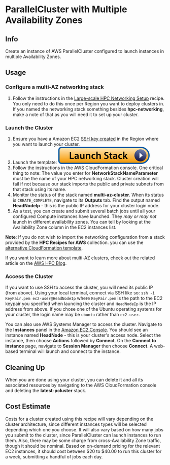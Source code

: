 # ParallelCluster with Multiple Availability Zones

## Info

Create an instance of AWS ParallelCluster configured to launch instances in multiple Availability Zones. 

## Usage

### Configure a multi-AZ networking stack

1. Follow the instructions in the [Large-scale HPC Networking Setup](../../net/hpc_large_scale/README.md) recipe. You only need to do this once per Region you want to deploy clusters in. If you named the networking stack something besides **hpc-networking**, make a note of that as you will need it to set up your cluster. 

### Launch the Cluster

1. Ensure you have a Amazon EC2 [SSH key created](https://docs.aws.amazon.com/AWSEC2/latest/UserGuide/create-key-pairs.html#having-ec2-create-your-key-pair) in the Region where you want to launch your cluster.
2. Launch the template: [![Launch stack](../../../docs/media/launch-stack.svg)](https://us-east-2.console.aws.amazon.com/cloudformation/home?region=us-east-2#/stacks/create/review?stackName=multi-az-cluster&templateURL=https://aws-hpc-recipes.s3.us-east-1.amazonaws.com/main/recipes/pcluster/multi_az/assets/launch.yaml)
3. Follow the instructions in the AWS CloudFormation console. One critical thing to note: The value you enter for **NetworkStackNameParameter** must be the name of your HPC networking stack. Cluster creation will fail if not because our stack imports the public and private subnets from that stack using its name. 
4. Monitor the status of the stack named **multi-az-cluster**. When its status is `CREATE_COMPLETE`, navigate to its **Outputs** tab. Find the output named **HeadNodeIp** - this is the public IP address for your cluster login node.
5. As a test, you can create and submit several batch jobs until all your configured Compute instances have launched. They *may or may not* launch in different availability zones. You can tell by looking at the Availability Zone column in the EC2 instances list. 

**Note**: If you do not wish to import the networking configuration from a stack provided by the **HPC Recipes for AWS** collection. you can use the [alternative CloudFormation template](https://us-east-2.console.aws.amazon.com/cloudformation/home?region=us-east-2#/stacks/create/review?stackName=multi-az-cluster&templateURL=https://aws-hpc-recipes.s3.us-east-1.amazonaws.com/main/recipes/pcluster/multi_az/assets/launch-alt.yaml). 

If you want to learn more about multi-AZ clusters, check out the related article on the [AWS HPC Blog](https://aws.amazon.com/blogs/hpc/multiple-availability-zones-now-supported-in-aws-parallelcluster-3-4/).

### Access the Cluster

If you want to use SSH to access the cluster, you will need its public IP (from above). Using your local terminal, connect via SSH like so: `ssh -i KeyPair.pem ec2-user@HeadNodeIp` where `KeyPair.pem` is the path to the EC2 keypair you specified when launcing the cluster and `HeadNodeIp` is the IP address from above. If you chose one of the Ubuntu operating systems for your cluster, the login name may be `ubuntu` rather than `ec2-user`.

You can also use AWS Systems Manager to access the cluster. Navigate to the **Instances** panel in the [Amazon EC2 Console](https://console.aws.amazon.com/ec2/home?region=us-east-2#Instances). You should see an instance named **HeadNode** - this is your cluster's access node. Select the instance, then choose **Actions** followed by **Connect**. On the **Connect to instance** page, navigate to **Session Manager** then choose **Connect**. A web-based terminal will launch and connect to the instance. 

## Cleaning Up

When you are done using your cluster, you can delete it and all its associated resources by navigating to the AWS CloudFormation console and deleting the **latest-pcluster** stack. 

## Cost Estimate

Costs for a cluster created using this recipe will vary depending on the cluster architecture, since different instances types will be selected depending which one you choose. It will also vary based on how many jobs you submit to the cluster, since ParallelCluster can launch instances to run them. Also, there may be some charge from cross-Availability Zone traffic, though it should be nominal. Based on on-demand pricing for the relevant EC2 instances, it should cost between $20 to $40.00 to run this cluster for a week, submitting a handful of jobs each day. 
